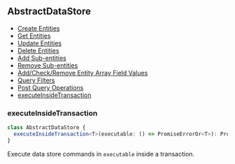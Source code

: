 ## AbstractDataStore

- [Create Entities](CREATE_ENTITIES.MD)
- [Get Entities](GET_ENTITIES.MD)
- [Update Entities](UPDATE_ENTITIES.MD)
- [Delete Entities](DELETE_ENTITIES.MD)
- [Add Sub-entities](ADD_SUBENTITIES.MD)
- [Remove Sub-entities](REMOVE_SUBENTITIES.MD)
- [Add/Check/Remove Entity Array Field Values](ENTITY_ARRAYS.MD)
- [Query Filters](QUERY_FILTERS.MD)
- [Post Query Operations](POST_QUERY_OPERATIONS.MD)
- [executeInsideTransaction](#executeinsidetransaction)

### <a name="executeinsidetransaction"></a> executeInsideTransaction

```ts
class AbstractDataStore {
  executeInsideTransaction<T>(executable: () => PromiseErrorOr<T>): PromiseErrorOr<T>
}
```
Execute data store commands in `executable` inside a transaction.
